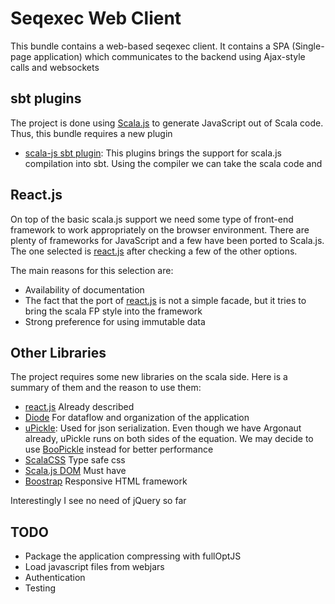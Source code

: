 # Seqexec Web Client

This bundle contains a web-based seqexec client. It contains a SPA (Single-page application) which communicates to the backend using Ajax-style calls and websockets

## sbt plugins

The project is done using [Scala.js](http://www.scala-js.org/) to generate JavaScript out of Scala code. Thus, this bundle requires a new plugin

* [scala-js sbt plugin](http://www.scala-js.org/doc/sbt-plugin.html): This plugins brings the support for scala.js compilation into sbt. Using the compiler we can take the scala code and 

## React.js

On top of the basic scala.js support we need some type of front-end framework to work appropriately on the browser environment. There are plenty of frameworks for JavaScript and a few have been ported to Scala.js. The one selected is [react.js](https://github.com/japgolly/scalajs-react) after checking a few of the other options. 

The main reasons for this selection are:

* Availability of documentation
* The fact that the port of [react.js](https://facebook.github.io/react/) is not a simple facade, but it tries to bring the scala FP style into the framework
* Strong preference for using immutable data

## Other Libraries

The project requires some new libraries on the scala side. Here is a summary of them and the reason to use them:

* [react.js](https://facebook.github.io/react/) Already described
* [Diode](https://github.com/ochrons/diode) For dataflow and organization of the application
* [uPickle](https://github.com/japgolly/upickle): Used for json serialization. Even though we have Argonaut already, uPickle runs on both sides of the equation. We may decide to use [BooPickle](https://github.com/ochrons/boopickle) instead for better performance
* [ScalaCSS](https://github.com/japgolly/scalacss/) Type safe css
* [Scala.js DOM](https://github.com/scala-js/scala-js-dom) Must have
* [Boostrap](https://getbootstrap.com/) Responsive HTML framework

Interestingly I see no need of jQuery so far

## TODO

* Package the application compressing with fullOptJS
* Load javascript files from webjars
* Authentication
* Testing
